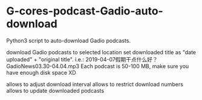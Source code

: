 # G-cores-podcast-Gadio-auto-download
Python3 script to auto-download Gadio podcasts.

download Gadio podcasts to selected location
set downloaded title as "date uploaded" + "original title".
i.e.: 2019-04-07假期干点什么好？GadioNews03.30-04.04.mp3
Each podcast is 50-100 MB, make sure you have enough disk space XD

allows to adjust download interval
allows to restrict download numbers
allows to update downloaded podcasts 
